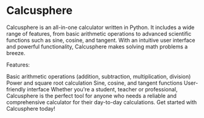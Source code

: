 # Calcusphere

Calcusphere is an all-in-one calculator written in Python. It includes a wide range of features, from basic arithmetic operations to advanced scientific functions such as sine, cosine, and tangent. With an intuitive user interface and powerful functionality, Calcusphere makes solving math problems a breeze.

Features:

Basic arithmetic operations (addition, subtraction, multiplication, division)
Power and square root calculation
Sine, cosine, and tangent functions
User-friendly interface
Whether you're a student, teacher or professional, Calcusphere is the perfect tool for anyone who needs a reliable and comprehensive calculator for their day-to-day calculations. Get started with Calcusphere today!

